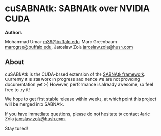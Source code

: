 # cuSABNAtk: SABNAtk over NVIDIA CUDA

**Authors**

Mohammad Umair <m39@buffalo.edu>,
Marc Greenbaum <marcgree@buffalo.edu>,
Jaroslaw Zola <jaroslaw.zola@hush.com>

## About

cuSABNAtk is the CUDA-based extension of the [SABNAtk framework](https://gitlab.com/SCoRe-Group/SABNAtk). Currently it is still work in progress and hence we are not providing documentation yet :-) However, performance is already awesome, so feel free to try it!

We hope to get first stable release within weeks, at which point this project will be merged into SABNAtk.

If you have immediate questions, please do not hesitate to contact Jaric Zola <jaroslaw.zola@hush.com>.

Stay tuned!
